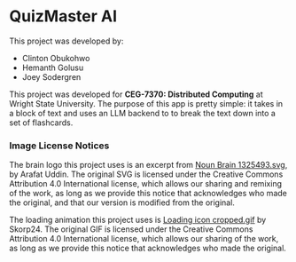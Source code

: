 # QuizMaster AI

This project was developed by:
- Clinton Obukohwo
- Hemanth Golusu
- Joey Sodergren

This project was developed for **CEG-7370: Distributed Computing** at Wright State University. The purpose of this app is pretty simple: it takes in a block of text and uses an LLM backend to to break the text down into a set of flashcards.

### Image License Notices
The brain logo this project uses is an excerpt from [Noun Brain 1325493.svg](https://commons.wikimedia.org/wiki/File:Noun_Brain_1325493.svg), by Arafat Uddin. The original SVG is licensed under the Creative Commons Attribution 4.0 International license, which allows our sharing and remixing of the work, as long as we provide this notice that acknowledges who made the original, and that our version is modified from the original.

The loading animation this project uses is [Loading icon cropped.gif](https://commons.wikimedia.org/wiki/File:Loading_icon_cropped.gif) by Skorp24. The original GIF is licensed under the Creative Commons Attribution 4.0 International license, which allows our sharing of the work, as long as we provide this notice that acknowledges who made the original.